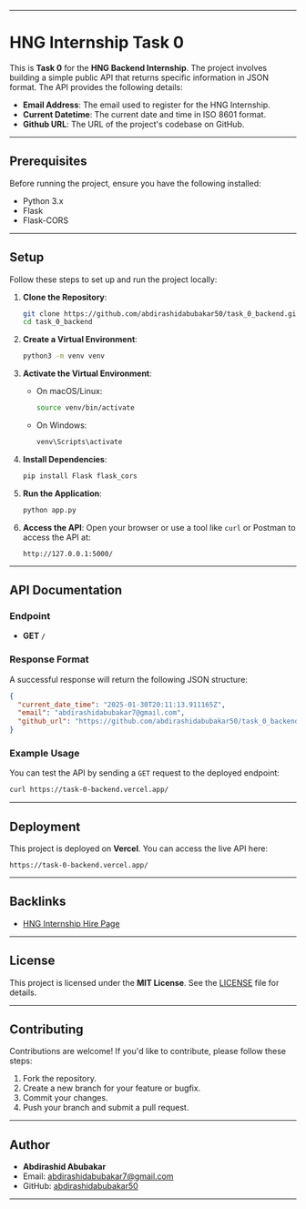 
---

# HNG Internship Task 0

This is **Task 0** for the **HNG Backend Internship**. The project involves building a simple public API that returns specific information in JSON format. The API provides the following details:

- **Email Address**: The email used to register for the HNG Internship.
- **Current Datetime**: The current date and time in ISO 8601 format.
- **Github URL**: The URL of the project's codebase on GitHub.

---

## Prerequisites

Before running the project, ensure you have the following installed:

- Python 3.x
- Flask
- Flask-CORS

---

## Setup

Follow these steps to set up and run the project locally:

1. **Clone the Repository**:
   ```bash
   git clone https://github.com/abdirashidabubakar50/task_0_backend.git
   cd task_0_backend
   ```

2. **Create a Virtual Environment**:
   ```bash
   python3 -m venv venv
   ```

3. **Activate the Virtual Environment**:
   - On macOS/Linux:
     ```bash
     source venv/bin/activate
     ```
   - On Windows:
     ```bash
     venv\Scripts\activate
     ```

4. **Install Dependencies**:
   ```bash
   pip install Flask flask_cors
   ```

5. **Run the Application**:
   ```bash
   python app.py
   ```

6. **Access the API**:
   Open your browser or use a tool like `curl` or Postman to access the API at:
   ```
   http://127.0.0.1:5000/
   ```

---

## API Documentation

### Endpoint

- **GET `/`**

### Response Format

A successful response will return the following JSON structure:
```json
{
  "current_date_time": "2025-01-30T20:11:13.911165Z",
  "email": "abdirashidabubakar7@gmail.com",
  "github_url": "https://github.com/abdirashidabubakar50/task_0_backend"
}
```

### Example Usage

You can test the API by sending a `GET` request to the deployed endpoint:
```bash
curl https://task-0-backend.vercel.app/
```

---

## Deployment

This project is deployed on **Vercel**. You can access the live API here:
```
https://task-0-backend.vercel.app/
```

---

## Backlinks

- [HNG Internship Hire Page](https://hng.tech/hire/python-developers)

---

## License

This project is licensed under the **MIT License**. See the [LICENSE](LICENSE) file for details.

---

## Contributing

Contributions are welcome! If you'd like to contribute, please follow these steps:

1. Fork the repository.
2. Create a new branch for your feature or bugfix.
3. Commit your changes.
4. Push your branch and submit a pull request.

---

## Author

- **Abdirashid Abubakar**
- Email: [abdirashidabubakar7@gmail.com](mailto:abdirashidabubakar7@gmail.com)
- GitHub: [abdirashidabubakar50](https://github.com/abdirashidabubakar50)

---
